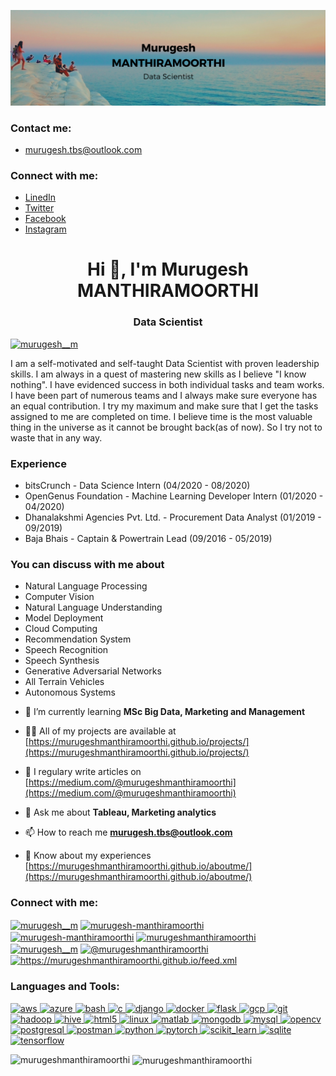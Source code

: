 [![I am Murugesh.](https://raw.githubusercontent.com/murugeshmanthiramoorthi/murugeshmanthiramoorthi/master/cover.png)](https://www.linkedin.com/in/murugesh-manthiramoorthi/)

### Contact me:

* [murugesh.tbs@outlook.com](mailto:murugesh.tbs@outlook.com)

### Connect with me:

* [LinedIn](https://www.linkedin.com/in/murugesh-manthiramoorthi/)
* [Twitter](https://twitter.com/murugesh__m)
* [Facebook](https://www.facebook.com/murugeshmanthiramoorthi/)
* [Instagram](https://www.instagram.com/murugesh__m/)

<h1 align="center">Hi 👋, I'm Murugesh MANTHIRAMOORTHI</h1>
<h3 align="center">Data Scientist</h3>

<p align="left"> <a href="https://twitter.com/murugesh__m" target="blank"><img src="https://img.shields.io/twitter/follow/murugesh__m?logo=twitter&style=for-the-badge" alt="murugesh__m" /></a> </p>

I am a self-motivated and self-taught Data Scientist with proven leadership skills. I am always in a quest of mastering new skills as I believe "I know nothing". I have evidenced success in both individual tasks and team works. I have been part of numerous teams and I always make sure everyone has an equal contribution. I try my maximum and make sure that I get the tasks assigned to me are completed on time. I believe time is the most valuable thing in the universe as it cannot be brought back(as of now). So I try not to waste that in any way.

### Experience

* bitsCrunch - Data Science Intern (04/2020 - 08/2020)
* OpenGenus Foundation - Machine Learning Developer Intern (01/2020 - 04/2020)
* Dhanalakshmi Agencies Pvt. Ltd. - Procurement Data Analyst (01/2019 - 09/2019)
* Baja Bhais - Captain & Powertrain Lead (09/2016 - 05/2019)

### You can discuss with me about

* Natural Language Processing
* Computer Vision
* Natural Language Understanding
* Model Deployment
* Cloud Computing
* Recommendation System
* Speech Recognition
* Speech Synthesis
* Generative Adversarial Networks
* All Terrain Vehicles
* Autonomous Systems


- 🌱 I’m currently learning **MSc Big Data, Marketing and Management**

- 👨‍💻 All of my projects are available at [https://murugeshmanthiramoorthi.github.io/projects/](https://murugeshmanthiramoorthi.github.io/projects/)

- 📝 I regulary write articles on [https://medium.com/@murugeshmanthiramoorthi](https://medium.com/@murugeshmanthiramoorthi)

- 💬 Ask me about **Tableau, Marketing analytics**

- 📫 How to reach me **murugesh.tbs@outlook.com**

- 📄 Know about my experiences [https://murugeshmanthiramoorthi.github.io/aboutme/](https://murugeshmanthiramoorthi.github.io/aboutme/)

<h3 align="left">Connect with me:</h3>
<p align="left">
<a href="https://twitter.com/murugesh__m" target="blank"><img align="center" src="https://cdn.jsdelivr.net/npm/simple-icons@3.0.1/icons/twitter.svg" alt="murugesh__m" height="30" width="40" /></a>
<a href="https://linkedin.com/in/murugesh-manthiramoorthi" target="blank"><img align="center" src="https://cdn.jsdelivr.net/npm/simple-icons@3.0.1/icons/linkedin.svg" alt="murugesh-manthiramoorthi" height="30" width="40" /></a>
<a href="https://stackoverflow.com/users/murugesh-manthiramoorthi" target="blank"><img align="center" src="https://cdn.jsdelivr.net/npm/simple-icons@3.0.1/icons/stackoverflow.svg" alt="murugesh-manthiramoorthi" height="30" width="40" /></a>
<a href="https://fb.com/murugeshmanthiramoorthi" target="blank"><img align="center" src="https://cdn.jsdelivr.net/npm/simple-icons@3.0.1/icons/facebook.svg" alt="murugeshmanthiramoorthi" height="30" width="40" /></a>
<a href="https://instagram.com/murugesh__m" target="blank"><img align="center" src="https://cdn.jsdelivr.net/npm/simple-icons@3.0.1/icons/instagram.svg" alt="murugesh__m" height="30" width="40" /></a>
<a href="https://medium.com/@murugeshmanthiramoorthi" target="blank"><img align="center" src="https://cdn.jsdelivr.net/npm/simple-icons@3.0.1/icons/medium.svg" alt="@murugeshmanthiramoorthi" height="30" width="40" /></a>
<a href="/https://murugeshmanthiramoorthi.github.io/feed.xml" target="blank"><img align="center" src="https://cdn.jsdelivr.net/npm/simple-icons@3.0.1/icons/rss.svg" alt="https://murugeshmanthiramoorthi.github.io/feed.xml" height="30" width="40" /></a>
</p>

<h3 align="left">Languages and Tools:</h3>
<p align="left"> <a href="https://aws.amazon.com" target="_blank"> <img src="https://devicons.github.io/devicon/devicon.git/icons/amazonwebservices/amazonwebservices-original-wordmark.svg" alt="aws" width="40" height="40"/> </a> <a href="https://azure.microsoft.com/en-in/" target="_blank"> <img src="https://www.vectorlogo.zone/logos/microsoft_azure/microsoft_azure-icon.svg" alt="azure" width="40" height="40"/> </a> <a href="https://www.gnu.org/software/bash/" target="_blank"> <img src="https://www.vectorlogo.zone/logos/gnu_bash/gnu_bash-icon.svg" alt="bash" width="40" height="40"/> </a> <a href="https://www.cprogramming.com/" target="_blank"> <img src="https://devicons.github.io/devicon/devicon.git/icons/c/c-original.svg" alt="c" width="40" height="40"/> </a> <a href="https://www.djangoproject.com/" target="_blank"> <img src="https://devicons.github.io/devicon/devicon.git/icons/django/django-original.svg" alt="django" width="40" height="40"/> </a> <a href="https://www.docker.com/" target="_blank"> <img src="https://devicons.github.io/devicon/devicon.git/icons/docker/docker-original-wordmark.svg" alt="docker" width="40" height="40"/> </a> <a href="https://flask.palletsprojects.com/" target="_blank"> <img src="https://www.vectorlogo.zone/logos/pocoo_flask/pocoo_flask-icon.svg" alt="flask" width="40" height="40"/> </a> <a href="https://cloud.google.com" target="_blank"> <img src="https://www.vectorlogo.zone/logos/google_cloud/google_cloud-icon.svg" alt="gcp" width="40" height="40"/> </a> <a href="https://git-scm.com/" target="_blank"> <img src="https://www.vectorlogo.zone/logos/git-scm/git-scm-icon.svg" alt="git" width="40" height="40"/> </a> <a href="https://hadoop.apache.org/" target="_blank"> <img src="https://www.vectorlogo.zone/logos/apache_hadoop/apache_hadoop-icon.svg" alt="hadoop" width="40" height="40"/> </a> <a href="https://hive.apache.org/" target="_blank"> <img src="https://www.vectorlogo.zone/logos/apache_hive/apache_hive-icon.svg" alt="hive" width="40" height="40"/> </a> <a href="https://www.w3.org/html/" target="_blank"> <img src="https://devicons.github.io/devicon/devicon.git/icons/html5/html5-original-wordmark.svg" alt="html5" width="40" height="40"/> </a> <a href="https://www.linux.org/" target="_blank"> <img src="https://devicons.github.io/devicon/devicon.git/icons/linux/linux-original.svg" alt="linux" width="40" height="40"/> </a> <a href="https://www.mathworks.com/" target="_blank"> <img src="https://raw.githubusercontent.com/simple-icons/simple-icons/master/icons/mathworks.svg" alt="matlab" width="40" height="40"/> </a> <a href="https://www.mongodb.com/" target="_blank"> <img src="https://devicons.github.io/devicon/devicon.git/icons/mongodb/mongodb-original-wordmark.svg" alt="mongodb" width="40" height="40"/> </a> <a href="https://www.mysql.com/" target="_blank"> <img src="https://devicons.github.io/devicon/devicon.git/icons/mysql/mysql-original-wordmark.svg" alt="mysql" width="40" height="40"/> </a> <a href="https://opencv.org/" target="_blank"> <img src="https://www.vectorlogo.zone/logos/opencv/opencv-icon.svg" alt="opencv" width="40" height="40"/> </a> <a href="https://www.postgresql.org" target="_blank"> <img src="https://devicons.github.io/devicon/devicon.git/icons/postgresql/postgresql-original-wordmark.svg" alt="postgresql" width="40" height="40"/> </a> <a href="https://postman.com" target="_blank"> <img src="https://www.vectorlogo.zone/logos/getpostman/getpostman-icon.svg" alt="postman" width="40" height="40"/> </a> <a href="https://www.python.org" target="_blank"> <img src="https://devicons.github.io/devicon/devicon.git/icons/python/python-original.svg" alt="python" width="40" height="40"/> </a> <a href="https://pytorch.org/" target="_blank"> <img src="https://www.vectorlogo.zone/logos/pytorch/pytorch-icon.svg" alt="pytorch" width="40" height="40"/> </a> <a href="https://scikit-learn.org/" target="_blank"> <img src="https://upload.wikimedia.org/wikipedia/commons/0/05/Scikit_learn_logo_small.svg" alt="scikit_learn" width="40" height="40"/> </a> <a href="https://www.sqlite.org/" target="_blank"> <img src="https://www.vectorlogo.zone/logos/sqlite/sqlite-icon.svg" alt="sqlite" width="40" height="40"/> </a> <a href="https://www.tensorflow.org" target="_blank"> <img src="https://www.vectorlogo.zone/logos/tensorflow/tensorflow-icon.svg" alt="tensorflow" width="40" height="40"/> </a> </p>

<p><img align="left" src="https://github-readme-stats.vercel.app/api/top-langs?username=murugeshmanthiramoorthi&show_icons=true&locale=en&layout=compact" alt="murugeshmanthiramoorthi" /></p>

<p>&nbsp;<img align="center" src="https://github-readme-stats.vercel.app/api?username=murugeshmanthiramoorthi&show_icons=true&locale=en" alt="murugeshmanthiramoorthi" /></p>


